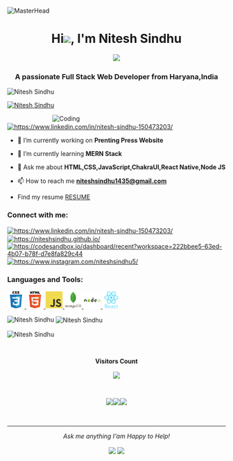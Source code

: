 ![MasterHead](https://www.timefortheweb.com/blog/wp-content/uploads/2017/10/timefortheweb-Blog-Image.gif)

<h1 align="center">Hi<img src="https://raw.githubusercontent.com/iampavangandhi/iampavangandhi/master/gifs/Hi.gif" width="30px">, I'm Nitesh Sindhu</h1>
<p align="center">
  <a href="https://github.com/DenverCoder1/readme-typing-svg"><img src="https://readme-typing-svg.herokuapp.com?&font=IBM+Plex+Sans&color=abcdei&size=25&lines=Welcome+to+my+GitHub+Profile!;I'm+a+Full-Stack+Web+Developer;I'm+a+Software+Engineer" /></a>
</p>
<h3 align="center">A passionate Full Stack Web Developer from Haryana,India</h3>

<p align="left"> <img src="https://komarev.com/ghpvc/?username=NiteshSindhu&label=Profile%20views&color=0e75b6&style=flat" alt="Nitesh Sindhu" /> </p>
<p align="left"> <a href="https://github.com/ryo-ma/github-profile-trophy"><img src="https://github-profile-trophy.vercel.app/?username=NiteshSindhu" alt="Nitesh Sindhu" /></a> </p>
<img align="right" alt="Coding" width="400" src="https://camo.githubusercontent.com/20ba1b87416f6e74a4debebec7a695504eec286a3a0a082f8cc6063ab1353dbe/68747470733a2f2f6d69726f2e6d656469756d2e636f6d2f6d61782f313430302f302a4647443642557a7a5a7331564a4c75592e676966">
<p align="left"> <a href="https://www.linkedin.com/in/nitesh-sindhu-150473203/" target="_blank"><img align="center" src="https://img.icons8.com/color/2x/linkedin-circled.png" alt="https://www.linkedin.com/in/nitesh-sindhu-150473203/" height="30" width="40" /></a> </p>

- 🔭 I’m currently working on **Prenting Press Website**

- 🌱 I’m currently learning **MERN Stack**

- 💬 Ask me about **HTML,CSS,JavaScript,ChakraUI,React Native,Node JS**

- 📫 How to reach me **niteshsindhu1435@gmail.com**
- Find my resume <a href="https://drive.google.com/file/d/1sz41DUZj0qrHWskFS5tUz-EgVhnjiD1U/view">RESUME</a>

<h3 align="left">Connect with me:</h3>
<p align="left">
<a href="https://www.linkedin.com/in/nitesh-sindhu-150473203/" target="blank" ><img align="center" src="https://img.icons8.com/color/2x/linkedin-circled.png" alt="https://www.linkedin.com/in/nitesh-sindhu-150473203/" height="30" width="40" /></a>
<a href="https://niteshsindhu.github.io/" target="_blank" border-radius="50%"><img align="center" src="https://t4.ftcdn.net/jpg/03/28/60/85/360_F_328608590_cW4LZsgF9NytaTCdqPnluhgigovoSctv.jpg" alt="https://niteshsindhu.github.io/" height="30" width="40"  border-radius="50%" /></a>
<a href="https://codesandbox.io/dashboard/recent?workspace=222bbee5-63ed-4b07-b78f-d7e8fa829c44" target="_blank"><img align="center" src="https://img.icons8.com/external-tal-revivo-color-tal-revivo/2x/external-codesandbox-an-online-code-editor-and-sharing-web-application-projects-logo-color-tal-revivo.png" alt="https://codesandbox.io/dashboard/recent?workspace=222bbee5-63ed-4b07-b78f-d7e8fa829c44" height="30" width="40" /></a>
<a href="https://www.instagram.com/niteshsindhu5/" target="_blank"><img align="center" src="https://img.icons8.com/3d-fluency/2x/instagram-new.png" alt="https://www.instagram.com/niteshsindhu5/" height="30" width="40" /></a>
<!-- <a href="https://www.youtube.com/channel/UCnOdCvjWebQgrAHgWKmRtaw" target="blank"><img align="center" src="https://cdn-icons-png.flaticon.com/512/1384/1384060.png" alt="https://www.youtube.com/channel/UCnOdCvjWebQgrAHgWKmRtaw" height="30" width="40" /></a> -->
</p>

<h3 align="left">Languages and Tools:</h3>
<p align="left"> <a href="https://www.w3schools.com/css/" target="_blank" rel="noreferrer"> <img src="https://raw.githubusercontent.com/devicons/devicon/master/icons/css3/css3-original-wordmark.svg" alt="css3" width="40" height="40"/> </a> <a href="https://www.w3.org/html/" target="_blank" rel="noreferrer"> <img src="https://raw.githubusercontent.com/devicons/devicon/master/icons/html5/html5-original-wordmark.svg" alt="html5" width="40" height="40"/> </a> <a href="https://developer.mozilla.org/en-US/docs/Web/JavaScript" target="_blank" rel="noreferrer"> <img src="https://raw.githubusercontent.com/devicons/devicon/master/icons/javascript/javascript-original.svg" alt="javascript" width="40" height="40"/> </a> <a href="https://www.mongodb.com/" target="_blank" rel="noreferrer"> <img src="https://raw.githubusercontent.com/devicons/devicon/master/icons/mongodb/mongodb-original-wordmark.svg" alt="mongodb" width="40" height="40"/> </a> <a href="https://nodejs.org" target="_blank" rel="noreferrer"> <img src="https://raw.githubusercontent.com/devicons/devicon/master/icons/nodejs/nodejs-original-wordmark.svg" alt="nodejs" width="40" height="40"/> </a> <a href="https://reactjs.org/" target="_blank" rel="noreferrer"> <img src="https://raw.githubusercontent.com/devicons/devicon/master/icons/react/react-original-wordmark.svg" alt="react" width="40" height="40"/> </a> </p>

<p><img align="left" src="https://github-readme-stats.vercel.app/api/top-langs?username=NiteshSindhu&show_icons=true&locale=en&layout=compact" alt="Nitesh Sindhu" /></p>

<p>&nbsp;<img align="center" src="https://github-readme-stats.vercel.app/api?username=NiteshSindhu&show_icons=true&locale=en" alt="Nitesh Sindhu" /></p>

<p><img align="center" src="https://github-readme-streak-stats.herokuapp.com/?user=NiteshSindhu&" alt="Nitesh Sindhu" /></p>

<div align="center">
<br><p align="centre"><b>Visitors Count</b></p>  
<p align="center"><img align="center" src="https://profile-counter.glitch.me/{NiteshSindhu}/count.svg" /></p> 
<br></div>
<p align="center">
<img align="" height='120px' src="https://github.com/Dev-Mriganka/Dev-Mriganka/blob/main/Geometric%20White.gif" /><img align="" height='120px' src="https://raw.githubusercontent.com/rodrigograca31/rodrigograca31/master/matrix.svg" /><img align="" height='120px' src="https://github.com/Dev-Mriganka/Dev-Mriganka/blob/main/Geometric%20White.gif" />
</p>
<br>
<hr>
<p align="center">
  <i>Ask me anything I'am Happy to Help! </i>
  <br><br>
<a target="_blank" href="https://www.linkedin.com/in/nitesh-sindhu-150473203/"><img src="https://img.shields.io/badge/-LinkedIn-0077B5?style=for-the-badge&logo=Linkedin&logoColor=white"></img></a>
<a target="_blank" href="mailto:niteshsindhu1435@gmail.com"><img src="https://img.shields.io/badge/-Gmail-D14836?style=for-the-badge&logo=Gmail&logoColor=white"></img></a>
